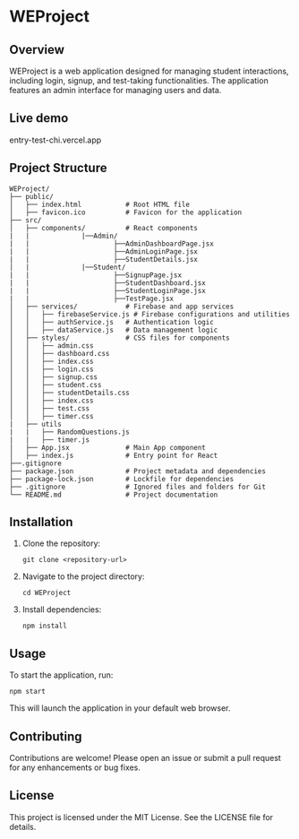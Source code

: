 # WEProject

## Overview
WEProject is a web application designed for managing student interactions, including login, signup, and test-taking functionalities. The application features an admin interface for managing users and data.
## Live demo
entry-test-chi.vercel.app
## Project Structure
```
WEProject/
├── public/
│   ├── index.html           # Root HTML file
│   ├── favicon.ico          # Favicon for the application
├── src/
│   ├── components/          # React components
|   |             |──Admin/
|   |                     ├──AdminDashboardPage.jsx
|   |                     ├──AdminLoginPage.jsx
|   |                     ├──StudentDetails.jsx
│   |             |──Student/
|   |                     ├──SignupPage.jsx
|   |                     ├──StudentDashboard.jsx
|   |                     ├──StudentLoginPage.jsx
|   |                     ├──TestPage.jsx
│   ├── services/            # Firebase and app services
│   │   ├── firebaseService.js # Firebase configurations and utilities
│   │   ├── authService.js   # Authentication logic
│   │   ├── dataService.js   # Data management logic
│   ├── styles/              # CSS files for components
│   │   ├── admin.css        
│   │   ├── dashboard.css     
│   │   ├── index.css         
│   │   ├── login.css         
│   │   ├── signup.css       
│   │   ├── student.css       
│   │   ├── studentDetails.css     
│   │   ├── index.css         
│   │   ├── test.css         
│   │   ├── timer.css       
|   ├── utils
|   |   ├── RandomQuestions.js 
|   |   ├── timer.js
│   ├── App.jsx              # Main App component
│   ├── index.js             # Entry point for React
├──.gitignore
├── package.json             # Project metadata and dependencies
├── package-lock.json        # Lockfile for dependencies
├── .gitignore               # Ignored files and folders for Git
└── README.md                # Project documentation
```

## Installation
1. Clone the repository:
   ```
   git clone <repository-url>
   ```
2. Navigate to the project directory:
   ```
   cd WEProject
   ```
3. Install dependencies:
   ```
   npm install
   ```

## Usage
To start the application, run:
```
npm start
```
This will launch the application in your default web browser.

## Contributing
Contributions are welcome! Please open an issue or submit a pull request for any enhancements or bug fixes.

## License
This project is licensed under the MIT License. See the LICENSE file for details.
